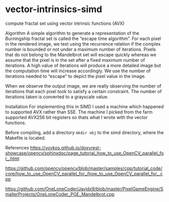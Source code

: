# vector-intrinsics-simd
compute fractal set using vector intrinsic functions (AVX)


Algorithm
A simple algorithm to generate a representation of the Burningship fractal set is called the “escape time algorithm”. For each pixel in the rendered image, we test using the recurrence relation if the complex number is bounded or not under a maximum number of iterations. Pixels that do not belong to the Mandelbrot set will escape quickly whereas we assume that the pixel is in the set after a fixed maximum number of iterations. A high value of iterations will produce a more detailed image but the computation time will increase accordingly. We use the number of iterations needed to “escape” to depict the pixel value in the image.

When we observe the output image, we are really observing the number of iterations that each pixel took to satisfy a certain constraint. The number of iterations taken is converted to a grayscale value.

Installation
For implementing this in SIMD I used a machine which happened to supported AVX rather than SSE. The machine I picked from the farm supported AVX256 bit registers so thats what I wrote with the vector functions.

Before compiling, add a directory `mkdir obj` to the simd directory, where the Makefile is located.

References
https://vovkos.github.io/doxyrest-showcase/opencv/sphinxdoc/page_tutorial_how_to_use_OpenCV_parallel_for_.html

https://github.com/opencv/opencv/blob/master/samples/cpp/tutorial_code/core/how_to_use_OpenCV_parallel_for_/how_to_use_OpenCV_parallel_for_.cpp

https://github.com/OneLoneCoder/Javidx9/blob/master/PixelGameEngine/SmallerProjects/OneLoneCoder_PGE_Mandelbrot.cpp
